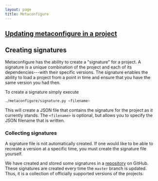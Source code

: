 ```yaml
---
layout: page
title: Metaconfigure
---
```

## [Updating metaconfigure in a project](Updating.html)

## Creating signatures
Metaconfigure has the ability to create a "signature" for a project. A signature is a unique combination of the project and each of its dependencies---with their specific versions. The signature enables the ability to load a project from a point in time and ensure that you have the same version you had then.

To create a signature simply execute

```bash
./metaconfigure/signature.py <filename>
  ```
This will create a JSON file that contains the signature for the project as it currently stands. The `<filename>` is optional, but allows you to specify the JSON filename that is written.

### Collecting signatures
A signature file is not automatically created. If one would like to be able to recreate a version at a specific time, you must create the signature file yourself.

We have created and stored some signatures in a [repository](https://github.com/njoy/signatures) on GitHub. These signatures are created every time the `master` branch is updated. Thus, it is a collection of officially supported versions of the projects.
